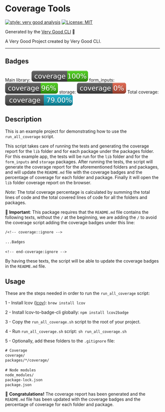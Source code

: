 # Coverage Tools

[![style: very good analysis][very_good_analysis_badge]][very_good_analysis_link]
[![License: MIT][license_badge]][license_link]

Generated by the [Very Good CLI][very_good_cli_link] 🤖

A Very Good Project created by Very Good CLI.

---

## Badges
<!-- coverage:ignore -->
Main library: <img src="./coverage_badge.svg" alt="Main Library Coverage">
form_inputs: <img src="packages/form_inputs/coverage_badge.svg" alt="form_inputs Coverage">
storage: <img src="packages/storage/coverage_badge.svg" alt="storage Coverage">
Total coverage: <img src="./total_coverage_badge.svg" alt="total Coverage">
<!-- end-coverage:ignore -->


## Description

This is an example project for demonstrating how to use the `run_all_coverage` script.

This script takes care of running the tests and generating the coverage report for the `lib` folder and for each package under the packages folder.
For this example app, the tests will be run for the `lib` folder and for the `form_inputs` and `storage` packages.
After running the tests, the script will generate the coverage report for the aforementioned folders and packages, and will update the `README.md` file with the coverage badges and the percentage of coverage for each folder and package.
Finally it will open the `lib` folder coverage report on the browser.

*Note:* The total coverage percentage is calculated by summing the total lines of code and the total covered lines of code for all the folders and packages.

:red_circle: **Important**: This package requires that the `README.md` file contains the following texts, without the `/` at the beginning, we are adding the `/` to avoid the coverage script adding the coverage badges under this line:
```
/<!-- coverage::ignore -->

...Badges

<!-- end-coverage:ignore -->
```
By having these texts, the script will be able to update the coverage badges in the `README.md` file.

## Usage
These are the steps needed in order to run the `run_all_coverage` script:

1 - Install lcov ([lcov](https://github.com/linux-test-project/lcov)):
```brew install lcov```

2 - Install lcov-to-badge-cli globally:
```npm install lcov2badge```

3 - Copy the `run_all_coverage.sh` script to the root of your project.


4 - Run `run_all_coverage.sh` script:
```sh run_all_coverage.sh```

5 - Optionally, add these folders to the `.gitignore` file:
```
# Coverage
coverage/
packages/*/coverage/

# Node modules
node_modules/
package-lock.json
package.json
```



:tada: **Congratulations!** The coverage report has been generated and the `README.md` file has been updated with the coverage badges and the percentage of coverage for each folder and package.


[coverage_badge]: coverage_badge.svg
[flutter_localizations_link]: https://api.flutter.dev/flutter/flutter_localizations/flutter_localizations-library.html
[internationalization_link]: https://flutter.dev/docs/development/accessibility-and-localization/internationalization
[license_badge]: https://img.shields.io/badge/license-MIT-blue.svg
[license_link]: https://opensource.org/licenses/MIT
[very_good_analysis_badge]: https://img.shields.io/badge/style-very_good_analysis-B22C89.svg
[very_good_analysis_link]: https://pub.dev/packages/very_good_analysis
[very_good_cli_link]: https://github.com/VeryGoodOpenSource/very_good_cli

